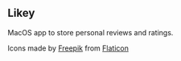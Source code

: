 ## Likey

MacOS app to store personal reviews and ratings.

Icons made by [Freepik](https://www.freepik.com) from [Flaticon](https://www.flaticon.com/)
